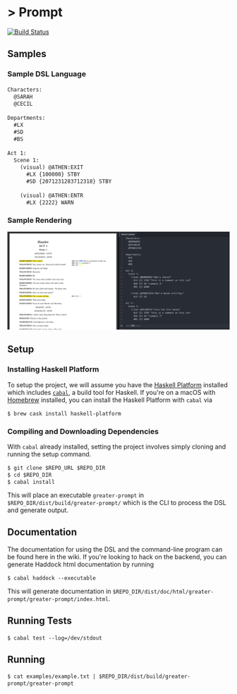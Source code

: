 \> Prompt
=========

[![Build Status](https://travis-ci.org/rwoll-hmc/project.svg?branch=master)](https://travis-ci.org/rwoll-hmc/project)

## Samples

### Sample DSL Language

```
Characters:
  @SARAH
  @CECIL

Departments:
  #LX
  #SD
  #BS

Act 1:
  Scene 1:
    (visual) @ATHEN:EXIT
      #LX {100000} STBY
      #SD {2071231283712318} STBY

    (visual) @ATHEN:ENTR
      #LX {2222} WARN
```
### Sample Rendering

![example](/exampleRendering.png)

## Setup

### Installing Haskell Platform

To setup the project, we will assume you have the [Haskell Platform][hp] installed
which includes [`cabal`][cabal], a build tool for Haskell. If you're on a macOS
with [Homebrew](http://brew.sh/) installed, you can install the Haskell Platform
with `cabal` via

```
$ brew cask install haskell-platform
```

### Compiling and Downloading Dependencies

With `cabal` already installed, setting the project involves simply cloning and
running the setup command.

```
$ git clone $REPO_URL $REPO_DIR
$ cd $REPO_DIR
$ cabal install
```

This will place an executable `greater-prompt` in `$REPO_DIR/dist/build/greater-prompt/`
which is the CLI to process the DSL and generate output.

## Documentation

The documentation for using the DSL and the command-line program can be found here
in the wiki. If you're looking to hack on the backend, you can generate Haddock
html documentation by running

```
$ cabal haddock --executable
```

This will generate documentation in `$REPO_DIR/dist/doc/html/greater-prompt/greater-prompt/index.html`.

## Running Tests

```
$ cabal test --log=/dev/stdout
```

## Running

```
$ cat examples/example.txt | $REPO_DIR/dist/build/greater-prompt/greater-prompt
```

[hp]: https://www.haskell.org/downloads
[cabal]: https://www.haskell.org/cabal/
